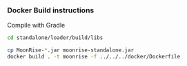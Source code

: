 ### Docker Build instructions

Compile with Gradle

```bash
cd standalone/loader/build/libs

cp MoonRise-*.jar moonrise-standalone.jar
docker build . -t moonrise -f ../../../docker/Dockerfile
```